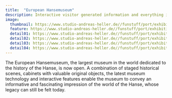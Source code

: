 ```yaml
---
title:  "European Hansemuseum"
description: Interactive visitor generated information and everything in the four main languages of the Hanseatic League.
image:
  thumbnail: https://www.studio-andreas-heller.de//funstuff/port/exhibition/hanse-ausstellung-thumb.jpg
  feature: https://www.studio-andreas-heller.de//funstuff/port/exhibition/hanse-ausstellung01.jpg
  detail01: https://www.studio-andreas-heller.de//funstuff/port/exhibition/ehm/ehm-01.jpg
  detail02: https://www.studio-andreas-heller.de//funstuff/port/exhibition/ehm/ehm-02.jpg
  detail03: https://www.studio-andreas-heller.de//funstuff/port/exhibition/ehm/ehm-03.jpg
  detail04: https://www.studio-andreas-heller.de//funstuff/port/exhibition/ehm/ehm-04.jpg
---
```

The European Hansemuseum, the largest museum in the world dedicated to the history of the Hanse, is now open. A combination of staged historical scenes, cabinets with valuable original objects, the latest museum technology and interactive features enable the museum to convey an informative and fascinating impression of the world of the Hanse, whose legacy can still be felt today.
